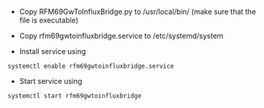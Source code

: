 * Copy RFM69GwToInfluxBridge.py to /usr/local/bin/ (make sure that the file is executable)
* Copy rfm69gwtoinfluxbridge.service to /etc/systemd/system

* Install service using
```
systemctl enable rfm69gwtoinfluxbridge.service
```

* Start service using
```
systemctl start rfm69gwtoinfluxbridge
```
